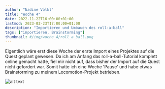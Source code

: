 ```yaml
---
author: "Nadine Völkl"
title: "Woche 4"
date: 2022-11-22T16:00:00+01:00
lastmod: 2023-03-23T17:00:00+01:00
description: "Importieren und Umbauen des roll-a-ball"
tags: ["importieren, Brainstorming"]
thumbnail: #/img/woche_4/roll_a_ball.png
---
```


Eigentlich wäre erst diese Woche der erste Import eines Projektes auf die Quest geplant gewesen. Da ich am Anfang das roll-a-ball-Tutorial komplett online gemacht hatte, fiel mir nicht auf, dass bisher der Import auf die Quest nicht gefordert war. Somit hatte ich eine Woche 'Pause' und habe etwas Brainstorming zu meinem Locomotion-Projekt betrieben.

![alt text](/img/woche_4/erstes_Brainstorming.png "Ideen, welche Bewegungen benötigt werden um eine Figur zu steuern, z.B. stehen, laufen, rennen, springen, aufheben")
